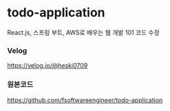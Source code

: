 # todo-application
React.js, 스프링 부트, AWS로 배우는 웹 개발 101 코드 수정

### Velog
https://velog.io/@heski0709

### 원본코드
https://github.com/fsoftwareengineer/todo-application


